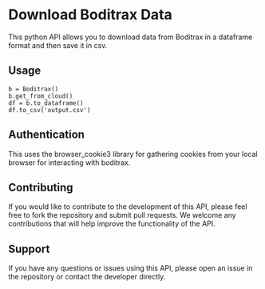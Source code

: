 # Download Boditrax Data

This python API allows you to download data from Boditrax in a dataframe format and then save it in csv. 

## Usage

```
b = Boditrax()
b.get_from_cloud()
df = b.to_dataframe()
df.to_csv('output.csv')
```

## Authentication

This uses the browser_cookie3 library for gathering cookies from your local browser for interacting with boditrax.

## Contributing

If you would like to contribute to the development of this API, please feel free to fork the repository and submit pull requests. We welcome any contributions that will help improve the functionality of the API.

## Support

If you have any questions or issues using this API, please open an issue in the repository or contact the developer directly.
